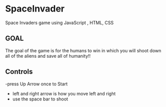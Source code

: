 # SpaceInvader
Space Invaders game using JavaScript , HTML, CSS

## GOAL

The goal of the game is for the humans to win in which you will shoot down all of the aliens 
and save all of humanity!!

## Controls
-press Up Arrow  once to Start
- left and right arrow is how you move left and right
- use the space bar to shoot 
